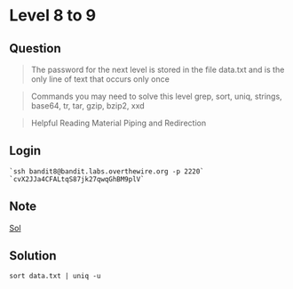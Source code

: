 # Level 8 to 9

## Question

> The password for the next level is stored in the file data.txt and is the only line of text that occurs only once

> Commands you may need to solve this level
> grep, sort, uniq, strings, base64, tr, tar, gzip, bzip2, xxd

> Helpful Reading Material
> Piping and Redirection

## Login

```
`ssh bandit8@bandit.labs.overthewire.org -p 2220`
`cvX2JJa4CFALtqS87jk27qwqGhBM9plV`
```

## Note

[Sol](https://stackoverflow.com/questions/12782827/how-to-find-the-particular-text-stored-in-the-file-data-txt-and-it-occurs-only#:~:text=The%20uniq%20command%20reports%20or,in%20the%20terminal%20for%20you.)

## Solution

`sort data.txt | uniq -u`
